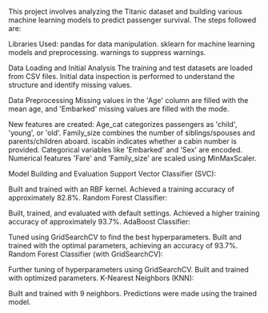 This project involves analyzing the Titanic dataset and building various machine learning models to predict passenger survival. The steps followed are:

Libraries Used:
pandas for data manipulation.
sklearn for machine learning models and preprocessing.
warnings to suppress warnings.

Data Loading and Initial Analysis
The training and test datasets are loaded from CSV files.
Initial data inspection is performed to understand the structure and identify missing values.

Data Preprocessing
Missing values in the 'Age' column are filled with the mean age, and 'Embarked' missing values are filled with the mode.

New features are created:
Age_cat categorizes passengers as 'child', 'young', or 'old'.
Family_size combines the number of siblings/spouses and parents/children aboard.
iscabin indicates whether a cabin number is provided.
Categorical variables like 'Embarked' and 'Sex' are encoded.
Numerical features 'Fare' and 'Family_size' are scaled using MinMaxScaler.

Model Building and Evaluation
Support Vector Classifier (SVC):

Built and trained with an RBF kernel.
Achieved a training accuracy of approximately 82.8%.
Random Forest Classifier:

Built, trained, and evaluated with default settings.
Achieved a higher training accuracy of approximately 93.7%.
AdaBoost Classifier:

Tuned using GridSearchCV to find the best hyperparameters.
Built and trained with the optimal parameters, achieving an accuracy of 93.7%.
Random Forest Classifier (with GridSearchCV):

Further tuning of hyperparameters using GridSearchCV.
Built and trained with optimized parameters.
K-Nearest Neighbors (KNN):

Built and trained with 9 neighbors.
Predictions were made using the trained model.

